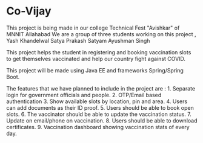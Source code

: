 # Co-Vijay

This project is being made in our college Technical Fest "Avishkar" of MNNIT Allahabad
We are a group of three students working on this project , 
                   Yash Khandelwal
                   Satya Prakash Satyam
                   Ayushman Singh

This project helps the student in registering and booking vaccination slots to get themselves vaccinated and help our country fight against COVID.

This project will be made using Java EE and frameworks Spring/Spring Boot.  

The features that we have planned to include in the project are : 
                1. Separate login for government officials and people.
                2. OTP/Email based authentication
                3. Show available slots by location, pin and area.
                4. Users can add documents as their ID proof.
                5. Users should be able to book open slots.
                6. The vaccinator should be able to update the vaccination status.
                7. Update on email/phone on vaccination.
                8. Users should be able to download certificates.
                9. Vaccination dashboard showing vaccination stats of every day.


